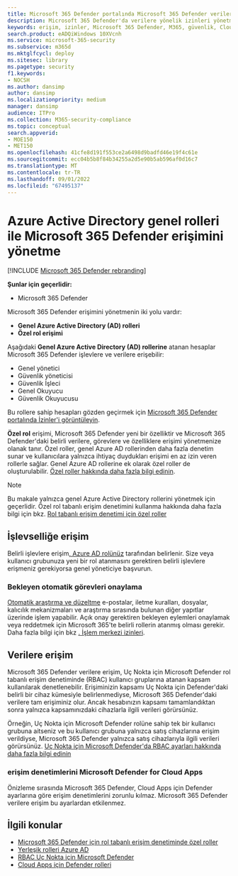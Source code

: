 ```yaml
---
title: Microsoft 365 Defender portalında Microsoft 365 Defender verilere erişimi yönetme
description: Microsoft 365 Defender'da verilere yönelik izinleri yönetmeyi öğrenin
keywords: erişim, izinler, Microsoft 365 Defender, M365, güvenlik, Cloud Apps için Defender, Uç Nokta için Microsoft Defender, kapsam, kapsam, kapsam, RBAC
search.product: eADQiWindows 10XVcnh
ms.service: microsoft-365-security
ms.subservice: m365d
ms.mktglfcycl: deploy
ms.sitesec: library
ms.pagetype: security
f1.keywords:
- NOCSH
ms.author: dansimp
author: dansimp
ms.localizationpriority: medium
manager: dansimp
audience: ITPro
ms.collection: M365-security-compliance
ms.topic: conceptual
search.appverid:
- MOE150
- MET150
ms.openlocfilehash: 41cfe8d191f553ce2a6498d9badfd46e19f4c61e
ms.sourcegitcommit: ecc04b5b8f84b34255a2d5e90b5ab596af0d16c7
ms.translationtype: MT
ms.contentlocale: tr-TR
ms.lasthandoff: 09/01/2022
ms.locfileid: "67495137"
---
```

# <a name="manage-access-to-microsoft-365-defender-with-azure-active-directory-global-roles"></a>Azure Active Directory genel rolleri ile Microsoft 365 Defender erişimini yönetme

[!INCLUDE [Microsoft 365 Defender rebranding](../includes/microsoft-defender.md)]


**Şunlar için geçerlidir:**
- Microsoft 365 Defender

Microsoft 365 Defender erişimini yönetmenin iki yolu vardır:
- **Genel Azure Active Directory (AD) rolleri**
- **Özel rol erişimi**

Aşağıdaki **Genel Azure Active Directory (AD) rollerine** atanan hesaplar Microsoft 365 Defender işlevlere ve verilere erişebilir:
- Genel yönetici
- Güvenlik yöneticisi
- Güvenlik İşleci
- Genel Okuyucu
- Güvenlik Okuyucusu

Bu rollere sahip hesapları gözden geçirmek için [Microsoft 365 Defender portalında İzinler'i görüntüleyin](https://security.microsoft.com/permissions).

**Özel rol** erişimi, Microsoft 365 Defender yeni bir özelliktir ve Microsoft 365 Defender'daki belirli verilere, görevlere ve özelliklere erişimi yönetmenize olanak tanır. Özel roller, genel Azure AD rollerinden daha fazla denetim sunar ve kullanıcılara yalnızca ihtiyaç duydukları erişimi en az izin veren rollerle sağlar.  Genel Azure AD rollerine ek olarak özel roller de oluşturulabilir. [Özel roller hakkında daha fazla bilgi edinin](custom-roles.md).

> [!NOTE]
> Bu makale yalnızca genel Azure Active Directory rollerini yönetmek için geçerlidir. Özel rol tabanlı erişim denetimini kullanma hakkında daha fazla bilgi için bkz. [Rol tabanlı erişim denetimi için özel roller](custom-roles.md)

## <a name="access-to-functionality"></a>İşlevselliğe erişim
Belirli işlevlere erişim[, Azure AD rolünüz](/azure/active-directory/roles/permissions-reference) tarafından belirlenir. Size veya kullanıcı grubunuza yeni bir rol atanmasını gerektiren belirli işlevlere erişmeniz gerekiyorsa genel yöneticiye başvurun.

### <a name="approve-pending-automated-tasks"></a>Bekleyen otomatik görevleri onaylama
[Otomatik araştırma ve düzeltme](m365d-autoir-actions.md) e-postalar, iletme kuralları, dosyalar, kalıcılık mekanizmaları ve araştırma sırasında bulunan diğer yapıtlar üzerinde işlem yapabilir. Açık onay gerektiren bekleyen eylemleri onaylamak veya reddetmek için Microsoft 365'te belirli rollerin atanmış olması gerekir. Daha fazla bilgi için bkz [. İşlem merkezi izinleri](m365d-action-center.md#required-permissions-for-action-center-tasks).

## <a name="access-to-data"></a>Verilere erişim
Microsoft 365 Defender verilere erişim, Uç Nokta için Microsoft Defender rol tabanlı erişim denetiminde (RBAC) kullanıcı gruplarına atanan kapsam kullanılarak denetlenebilir. Erişiminizin kapsamı Uç Nokta için Defender'daki belirli bir cihaz kümesiyle belirlenmediyse, Microsoft 365 Defender'daki verilere tam erişiminiz olur. Ancak hesabınızın kapsamı tamamlandıktan sonra yalnızca kapsamınızdaki cihazlarla ilgili verileri görürsünüz.

Örneğin, Uç Nokta için Microsoft Defender rolüne sahip tek bir kullanıcı grubuna aitseniz ve bu kullanıcı grubuna yalnızca satış cihazlarına erişim verildiyse, Microsoft 365 Defender yalnızca satış cihazlarıyla ilgili verileri görürsünüz. [Uç Nokta için Microsoft Defender'da RBAC ayarları hakkında daha fazla bilgi edinin](/windows/security/threat-protection/microsoft-defender-atp/rbac)

### <a name="microsoft-defender-for-cloud-apps-access-controls"></a>erişim denetimlerini Microsoft Defender for Cloud Apps
Önizleme sırasında Microsoft 365 Defender, Cloud Apps için Defender ayarlarına göre erişim denetimlerini zorunlu kılmaz. Microsoft 365 Defender verilere erişim bu ayarlardan etkilenmez.

## <a name="related-topics"></a>İlgili konular
- [Microsoft 365 Defender için rol tabanlı erişim denetiminde özel roller](custom-roles.md)
- [Yerleşik rolleri Azure AD](/azure/active-directory/roles/permissions-reference)
- [RBAC Uç Nokta için Microsoft Defender](/windows/security/threat-protection/microsoft-defender-atp/rbac)
- [Cloud Apps için Defender rolleri](/cloud-app-security/manage-admins)
